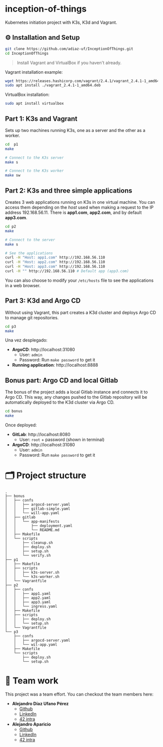 # inception-of-things

Kubernetes initiation project with K3s, K3d and Vagrant.

## ⚙️ Installation and Setup

```bash
git clone https://github.com/adiaz-uf/InceptionOfThings.git
cd InceptionOfThings
```

> Install Vagrant and VirtualBox if you haven't already.

Vagrant installation example:

```bash
wget https://releases.hashicorp.com/vagrant/2.4.1/vagrant_2.4.1-1_amd64.deb
sudo apt install ./vagrant_2.4.1-1_amd64.deb
```

VirtualBox installation:

```bash
sudo apt install virtualbox
```

## Part 1: K3s and Vagrant

Sets up two machines running K3s, one as a server and the other as a worker.

```bash
cd  p1
make

# Connect to the K3s server
make s

# Connect to the K3s worker
make sw
```

## Part 2: K3s and three simple applications

Creates 3 web applications running on K3s in one virtual machine. You can access them depending on the _host_ used when making a request to the IP address 192.168.56.11. There is **app1.com**, **app2.com**, and by default **app3.com**.

```bash
cd p2
make

# Connect to the server
make s

# See the applications
curl -H "Host: app1.com" http://192.168.56.110
curl -H "Host: app2.com" http://192.168.56.110
curl -H "Host: app3.com" http://192.168.56.110
curl -H "" http://192.168.56.110 # Default app (app3.com)
```

You can also choose to modify your `/etc/hosts` file to see the applications in a web browser.

## Part 3: K3d and Argo CD

Without using Vagrant, this part creates a K3d cluster and deploys Argo CD to manage git repositories.

```bash
cd p3
make
```

Una vez desplegado:

-   **ArgoCD**: http://localhost:31080
    -   User: `admin`
    -   Password: Run `make password` to get it
-   **Running application**: http://localhost:8888

## Bonus part: Argo CD and local Gitlab

The bonus of the project adds a local Gitlab instance and connects it to Argo CD. This way, any changes pushed to the Gitlab repository will be automatically deployed to the K3d cluster via Argo CD.

```bash
cd bonus
make
```

Once deployed:

-   **GitLab**: http://localhost:8080
    -   User: `root` + password (shown in terminal)
-   **ArgoCD**: http://localhost:31080
    -   User: `admin`
    -   Password: Run `make password` to get it

# 🗂️ Project structure

```
.
├── bonus
│   ├── confs
│   │   ├── argocd-server.yaml
│   │   ├── gitlab-simple.yaml
│   │   └── will-app.yaml
│   ├── gitlab
│   │   └── app-manifests
│   │       ├── deployment.yaml
│   │       └── README.md
│   ├── Makefile
│   └── scripts
│       ├── cleanup.sh
│       ├── deploy.sh
│       ├── setup.sh
│       └── verify.sh
├── p1
│   ├── Makefile
│   ├── scripts
│   │   ├── k3s-server.sh
│   │   └── k3s-worker.sh
│   └── Vagrantfile
├── p2
│   ├── confs
│   │   ├── app1.yaml
│   │   ├── app2.yaml
│   │   ├── app3.yaml
│   │   └── ingress.yaml
│   ├── Makefile
│   ├── scripts
│   │   ├── deploy.sh
│   │   └── setup.sh
│   └── Vagrantfile
└── p3
    ├── confs
    │   ├── argocd-server.yaml
    │   └── wil-app.yaml
    ├── Makefile
    └── scripts
        ├── deploy.sh
        └── setup.sh
```

# 💪 Team work

This project was a team effort. You can checkout the team members here:

-   **Alejandro Díaz Ufano Pérez**
    -   [Github](https://github.com/adiaz-uf)
    -   [LinkedIn](https://www.linkedin.com/in/alejandro-d%C3%ADaz-35a996303/)
    -   [42 intra](https://profile.intra.42.fr/users/adiaz-uf)
-   **Alejandro Aparicio**
    -   [Github](https://github.com/magnitopic)
    -   [LinkedIn](https://www.linkedin.com/in/magnitopic/)
    -   [42 intra](https://profile.intra.42.fr/users/alaparic)
